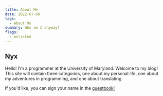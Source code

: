 ```yaml
---
title: About Me
date: 2022-07-08
tags: 
  - About Me
summary: Who am I anyway?
flags: 
  - unlisted
---
```


## Nyx
Hello! I'm a programmer at the University of Maryland. Welcome to my blog! This site will contain three categories, one about my personal life, one about my adventures in programming, and one about translating.

If you'd like, you can sign your name in the [guestbook!](https://www.yourworldoftext.com/~Hijiri)